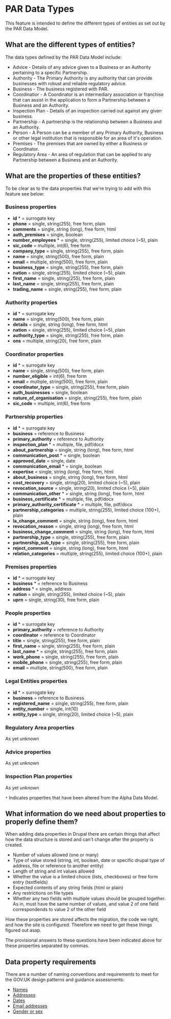 # PAR Data Types
This feature is intended to define the different types of entities as set out by the PAR Data Model.

## What are the different types of entities?
The data types defined by the PAR Data Model include:
* Advice - Details of any advice given to a Business or an Authority pertaining to a specific Partnership.
* Authority - The Primary Authority is any authority that can provide businesses with robust and reliable regulatory advice.
* Business - The business registered with PAR.
* Coordinatior - A Coordinator is an intermediary association or franchise that can assist in the application to form a Partnership between a Business and an Authority.
* Inspection Plan - Details of an inspection carried out against any given business.
* Partnership - A partnership is the relationship between a Business and an Authority.
* Person - A Person can be a member of any Primary Authority, Business or other legal institution that is responsible for an area of it's operation.
* Premises - The premises that are owned by either a Business or Coordinator.
* Regulatory Area - An area of regulation that can be applied to any Partnership between a Business and an Authority.

## What are the properties of these entities?
To be clear as to the data properties that we're trying to add with this feature see below:

### Business properties
+ **id** * = surrogate key
+ **phone** = single, string(255), free form, plain
+ **comments** = single, string (long), free form, html
+ **auth_premises** = single, boolean
+ **number_employees** * = single, string(255), limited choice (~5), plain
+ **sic_code** = multiple, int(6), free form
+ **company_type** = single, string(255), free form, plain
+ **name** = single, string(500), free form, plain
+ **email** = multiple, string(500), free form, plain
+ **business_type** = single, string(255), free form, plain
+ **nation** = single, string(255), limited choice (~5), plain
+ **first_name** = single, string(255), free form, plain
+ **last_name** = single, string(255), free form, plain
+ **trading_name** = single, string(255), free form, plain

### Authority properties
+ **id** * = surrogate key
+ **name** = single, string(500), free form, plain
+ **details** = single, string (long), free form, html
+ **nation** = single, string(255), limited choice (~5), plain
+ **authority_type** = single, string(255), free form, plain
+ **ons** = multiple, string(20), free form, plain

### Coordinator properties
+ **id** * = surrogate key
+ **name** = single, string(500), free form, plain
+ **number_eligible** = int(6), free form
+ **email** = multiple, string(500), free form, plain
+ **coordinator_type** = single, string(255), free form, plain
+ **auth_businesses** = single, boolean
+ **nature_of_organisation** = single, string(255), free form, plain
+ **sic_code** = multiple, int(6), free form

### Partnership properties
+ **id** * = surrogate key
+ **business** = reference to Business
+ **primary_authority** = reference to Authority
+ **inspection_plan** * = multiple, file, pdf/docx
+ **about_partnership** = single, string (long), free form, html
+ **communication_post** * = single, boolean
+ **approved_date** = single, date
+ **communication_email** * = single, boolean
+ **expertise** = single, string (long), free form, html
+ **about_business** = single, string (long), free form, html
+ **cost_recovery** = single, string(20), limited choice (~5), plain
+ **revocation_source** = single, string(20), limited choice (~5), plain
+ **communication_other** * = single, string (long), free form, html
+ **business_certificate** * = multiple, file, pdf/docx
+ **primary_authority_certificate** * = multiple, file, pdf/docx
+ **partnership_categories** = multiple, string(255), limited choice (100+), plain
+ **la_change_comment** = single, string (long), free form, html
+ **revocation_reason** = single, string (long), free form, html
+ **business_change_comment** = single, string (long), free form, html
+ **partnership_type** = single, string(255), free form, plain
+ **partnership_sub_type** = single, string(255), free form, plain 
+ **reject_comment** = single, string (long), free form, html
+ **relation_categories** = multiple, string(255), limited choice (100+), plain

### Premises properties
+ **id** * = surrogate key
+ **business** * = reference to Business
+ **address** * = single, address
+ **nation** = single, string(255), limited choice (~5), plain
+ **uprn** = single, string(30), free form, plain

### People properties
+ **id** * = surrogate key
+ **primary_authority** = reference to Authority
+ **coordinator** = reference to Coordinator
+ **title** = single, string(255), free form, plain
+ **first_name** = single, string(255), free form, plain
+ **last_name** * = single, string(255), free form, plain
+ **work_phone** = single, string(255), free form, plain
+ **mobile_phone** = single, string(255), free form, plain
+ **email** = multiple, string(500), free form, plain

### Legal Entities properties
+ **id** * = surrogate key
+ **business** = reference to Business
+ **registered_name** = single, string(255), free form, plain
+ **entity_number** = single, int(10)
+ **entity_type** = single, string(20), limited choice (~5), plain

### Regulatory Area properties
As yet unknown

### Advice properties
As yet unknown

### Inspection Plan properties
As yet unknown

 `*` Indicates properties that have been altered from the Alpha Data Model.

## What information do we need about properties to properly define them?
When adding data properties in Drupal there are certain things that affect how the data structure is stored and can't change after the property is created.
* Number of values allowed (one or many)
* Type of value stored (string, int, boolean, date or specific drupal type of address, file or reference to another entity)
* Length of string and int values allowed
* Whether the value is a limited choice (lists, checkboxes) or free form entry (textfields)
* Expected contents of any string fields (html or plain)
* Any restrictions on file types
* Whether any two fields with multiple values should be grouped together. As in, must have the same number of values, and value 2 of one field correspondends to value 2 of the other field

How these properties are stored affects the migration, the code we right, and how the site is configured. Therefore we need to get these things figured out asap.

The provisional answers to these questions have been indicated above for these properties separated by commas.

## Data property requirements
There are a number of naming conventions and requirements to meet for the GOV.UK design patterns and guidance assessments:
* [Names](https://www.gov.uk/service-manual/design/names)
* [Addresses](https://www.gov.uk/service-manual/design/addresses)
* [Dates](https://www.gov.uk/service-manual/design/dates)
* [Email addresses](https://www.gov.uk/service-manual/design/email-addresses)
* [Gender or sex](https://www.gov.uk/service-manual/design/gender-or-sex)